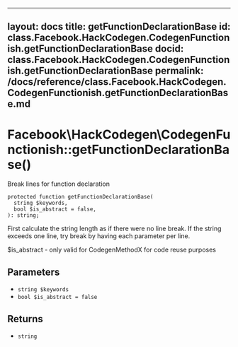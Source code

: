 
***

layout: docs
title: getFunctionDeclarationBase
id: class.Facebook.HackCodegen.CodegenFunctionish.getFunctionDeclarationBase
docid: class.Facebook.HackCodegen.CodegenFunctionish.getFunctionDeclarationBase
permalink: /docs/reference/class.Facebook.HackCodegen.CodegenFunctionish.getFunctionDeclarationBase.md
---







# Facebook\\HackCodegen\\CodegenFunctionish::getFunctionDeclarationBase()




Break lines for function declaration




``` Hack
protected function getFunctionDeclarationBase(
  string $keywords,
  bool $is_abstract = false,
): string;
```




First calculate the string length as
if there were no line break. If the string exceeds one line, try break
by having each parameter per line.




$is_abstract - only valid for CodegenMethodX for code reuse purposes




## Parameters




+ ` string $keywords `
+ ` bool $is_abstract = false `




## Returns




* ` string `